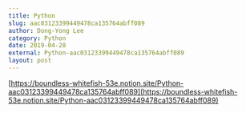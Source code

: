 ```yaml
---
title: Python
slug: aac03123399449478ca135764abff089
author: Dong-Yong Lee
category: Python
date: 2019-04-28
external: Python-aac03123399449478ca135764abff089
layout: post
---
```


[https://boundless-whitefish-53e.notion.site/Python-aac03123399449478ca135764abff089](https://boundless-whitefish-53e.notion.site/Python-aac03123399449478ca135764abff089)